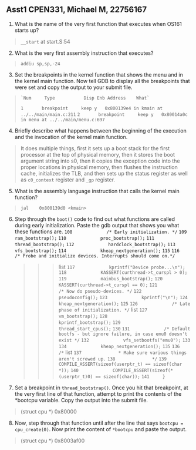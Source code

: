 
## Asst1 CPEN331, Michael M, 22756167

1. What is the name of the very first function that executes when OS161 starts up? 
>   `__start` at start.S:54

2. What is the very first assembly instruction that executes? 
>    `addiu sp,sp,-24`

3. Set the breakpoints in the kernel function that shows the menu and in the kernel main function. Now tell GDB to display all the breakpoints that were set and copy the output to your submit file. 
>     `Num     Type           Disp Enb Address    What`
>   `1       breakpoint     keep y   0x800139e4 in kmain at ../../main/main.c:211`
>   `2       breakpoint     keep y   0x80014a0c in menu at ../../main/menu.c:697`

4. Briefly describe what happens between the beginning of the execution and the invocation of the kernel main function. 
> It does multiple things, first it sets up a boot stack for the first processor   at the top of physical memory, then it stores the boot argument string into s0, then it copies the exception code into the proper locations in physical memory, then flushes the instruction cache, initializes the TLB, and then sets up the status register as well as `c0_context` register and `_gp` register. 

5. What is the assembly language instruction that calls the kernel main function? 
>   `jal    0x800139d0 <kmain>`

6. Step through the `boot()` code to find out what functions are called during early initialization. Paste the gdb output that shows you what these functions are.
   `108             /* Early initialization. */`
   `109             ram_bootstrap();`
   `110             proc_bootstrap();`
   `111             thread_bootstrap();`
   `112             hardclock_bootstrap();`
   `113             vfs_bootstrap();`
   `114             kheap_nextgeneration();`
   `115`
   `116             /* Probe and initialize devices. Interrupts should come on.*/`
   >>> list
   `117             kprintf("Device probe...\n");`
   `118             KASSERT(curthread->t_curspl > 0);`
   `119             mainbus_bootstrap();`
   `120             KASSERT(curthread->t_curspl == 0);`
   `121             /* Now do pseudo-devices. */`
   `122             pseudoconfig();`
   `123             kprintf("\n");`
   `124             kheap_nextgeneration();`
   `125`
   `126             /* Late phase of initialization. */`
   >>> list
   `127             vm_bootstrap();`
   `128             kprintf_bootstrap();`
   `129             thread_start_cpus();`
   `130`
   `131             /* Default bootfs - but ignore failure, in case emu0 doesn't exist */`
   `132             vfs_setbootfs("emu0");`
   `133`
   `134             kheap_nextgeneration();`
   `135`
   `136             /*`
   >>> list
   `137              * Make sure various things aren't screwed up.`
   `138              */`
   `139             COMPILE_ASSERT(sizeof(userptr_t) == sizeof(char *));`
   `140             COMPILE_ASSERT(sizeof(*(userptr_t)0) == sizeof(char));`
   `141     }`
       
   
7. Set a breakpoint in `thread_bootstrap()`. Once you hit that breakpoint, at the very first line of that function, attempt to print the contents of the *bootcpu variable. Copy the output into the submit file. 
>    (struct cpu *) 0x80000

8. Now, step through that function until after the line that says `bootcpu = cpu_create(0)`. Now print the content of `*bootcpu` and paste the output. 
>   (struct cpu *) 0x8003af00 
